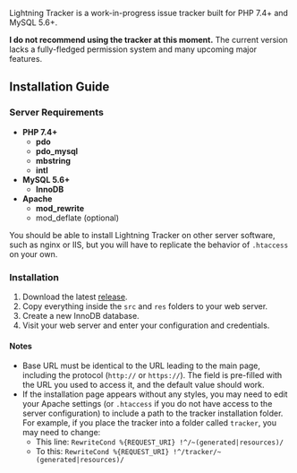 Lightning Tracker is a work-in-progress issue tracker built for PHP 7.4+ and MySQL 5.6+.

**I do not recommend using the tracker at this moment.** The current version lacks a fully-fledged permission system and many upcoming major features.

## Installation Guide

### Server Requirements

* **PHP 7.4+**
  * **pdo**
  * **pdo_mysql**
  * **mbstring**
  * **intl**
* **MySQL 5.6+**
  * **InnoDB**
* **Apache**
  * **mod_rewrite**
  * mod_deflate (optional)

You should be able to install Lightning Tracker on other server software, such as nginx or IIS, but you will have to replicate the behavior of `.htaccess` on your own.

### Installation

1. Download the latest [release](https://github.com/chylex/Lightning-Tracker/releases).
2. Copy everything inside the `src` and `res` folders to your web server.
3. Create a new InnoDB database.
4. Visit your web server and enter your configuration and credentials.

#### Notes

* Base URL must be identical to the URL leading to the main page, including the protocol (`http://` or `https://`). The field is pre-filled with the URL you used to access it, and the default value should work.
* If the installation page appears without any styles, you may need to edit your Apache settings (or `.htaccess` if you do not have access to the server configuration) to include a path to the tracker installation folder. For example, if you place the tracker into a folder called `tracker`, you may need to change:
   * This line: `RewriteCond %{REQUEST_URI} !^/~(generated|resources)/`
   * To this: `RewriteCond %{REQUEST_URI} !^/tracker/~(generated|resources)/`
